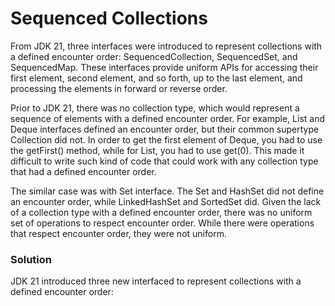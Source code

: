 # Sequenced Collections
From JDK 21, three interfaces were introduced to represent collections
with a defined encounter order: SequencedCollection, SequencedSet, and
SequencedMap. These interfaces provide uniform APIs for accessing their first element,
second element, and so forth, up to the last element, and processing the elements in
forward or reverse order.

Prior to JDK 21, there was no collection type, which would represent  a sequence of
elements with a defined encounter order. For example, List and Deque interfaces 
defined an encounter order, but their common supertype Collection did not. In order
to get the first element of Deque, you had to use the getFirst() method, while
for List, you had to use get(0). This made it difficult to write such kind of 
code that could work with any collection type that had a defined encounter order.

The similar case was with Set interface. The Set and HashSet did not define an
encounter order, while LinkedHashSet and SortedSet did.
Given the lack of a collection type with a defined encounter order, there was no uniform set
of operations to respect encounter order. While there were operations that respect encounter
order, they were not uniform.

### Solution
JDK 21 introduced three new interfaced to represent collections with a 
defined encounter order: